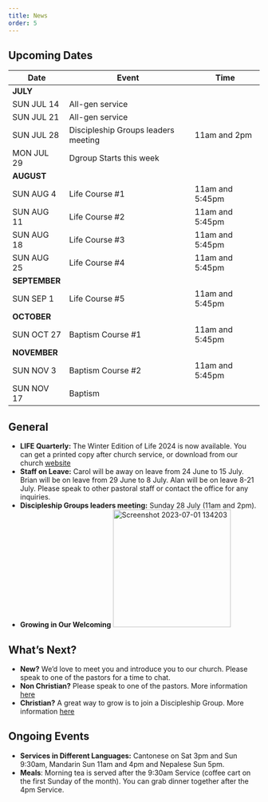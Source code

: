 ```yaml
---
title: News
order: 5
---
```


## Upcoming Dates

| Date | Event | Time |
| ----- | ----- | ----- |
| **JULY** | 
| SUN JUL 14 | All-gen service | |
| SUN JUL 21 | All-gen service | |
| SUN JUL 28 | Discipleship Groups leaders meeting | 11am and 2pm |
| MON JUL 29 | Dgroup Starts this week | |
| **AUGUST** | 
| SUN AUG 4 | Life Course #1 | 11am and 5:45pm |
| SUN AUG 11 | Life Course #2 | 11am and 5:45pm |
| SUN AUG 18 | Life Course #3 | 11am and 5:45pm |
| SUN AUG 25 | Life Course #4 | 11am and 5:45pm |
| **SEPTEMBER** | 
| SUN SEP 1 | Life Course #5 | 11am and 5:45pm |
| **OCTOBER** | 
| SUN OCT 27 | Baptism Course #1 | 11am and 5:45pm |
| **NOVEMBER** | 
| SUN NOV 3 | Baptism Course #2 | 11am and 5:45pm |
| SUN NOV 17 | Baptism |  |




## General
- **LIFE Quarterly:** The Winter Edition of Life 2024 is now available. You can get a printed copy after church service, or download from our church [website](https://stgeorgeshurstville.org.au/life/)
- **Staff on Leave:** Carol will be away on leave from 24 June to 15 July. Brian will be on leave from 29 June to 8 July.  Alan will be on leave 8-21 July. Please speak to other pastoral staff or contact the office for any inquiries. 
- **Discipleship Groups leaders meeting:** Sunday 28 July (11am and 2pm). 
- **Growing in Our Welcoming**
  <img width="236" alt="Screenshot 2023-07-01 134203" src="https://github.com/stgeorgeshurstville/bulletin/assets/119166299/b540ac1c-0ba4-481e-90a5-5464939f7e4c">


## What’s Next?
- **New?** We’d love to meet you and introduce you to our church. Please speak to one of the pastors for a time to chat. 
- **Non Christian?** Please speak to one of the pastors. More information [here](https://stgeorgeshurstville.org.au/lets-talk-about-christianity)
- **Christian?** A great way to grow is to join a Discipleship Group. More information [here](https://stgeorgeshurstville.org.au/discipleship-groups)

## Ongoing Events
- **Services in Different Languages:** Cantonese on Sat 3pm and Sun 9:30am, Mandarin Sun 11am and 4pm and Nepalese Sun 5pm. 
- **Meals**: Morning tea is served after the 9:30am Service (coffee cart on the first Sunday of the month). You can grab dinner together after the 4pm Service.

